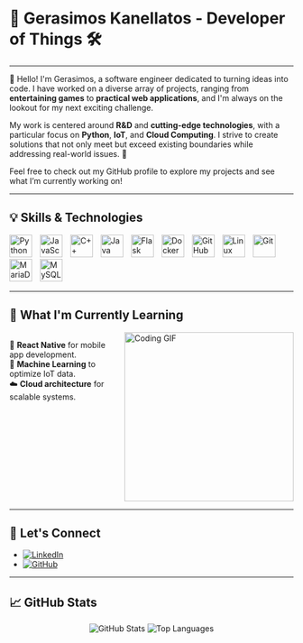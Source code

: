 # 🚀 Gerasimos Kanellatos - Developer of Things 🛠️

---

👋 Hello! I'm Gerasimos, a software engineer dedicated to turning ideas into code. I have worked on a diverse array of projects, ranging from **entertaining games** to **practical web applications**, and I'm always on the lookout for my next exciting challenge.

My work is centered around **R&D** and **cutting-edge technologies**, with a particular focus on **Python**, **IoT**, and **Cloud Computing**. I strive to create solutions that not only meet but exceed existing boundaries while addressing real-world issues. 🚀

Feel free to check out my GitHub profile to explore my projects and see what I’m currently working on!





---

## 💡 Skills & Technologies

<p align="left">
  <img alt="Python" width="40px" style="padding-right:10px;" src="https://cdn.jsdelivr.net/gh/devicons/devicon/icons/python/python-original.svg" />
  <img alt="JavaScript" width="40px" style="padding-right:10px;" src="https://cdn.jsdelivr.net/gh/devicons/devicon/icons/javascript/javascript-original.svg" />
  <img alt="C++" width="40px" style="padding-right:10px;" src="https://cdn.jsdelivr.net/gh/devicons/devicon/icons/cplusplus/cplusplus-original.svg" />
  <img alt="Java" width="40px" style="padding-right:10px;" src="https://cdn.jsdelivr.net/gh/devicons/devicon/icons/java/java-original.svg" />
  <img alt="Flask" width="40px" style="padding-right:10px;" src="https://cdn.jsdelivr.net/gh/devicons/devicon/icons/flask/flask-original.svg" />
  <img alt="Docker" width="40px" style="padding-right:10px;" src="https://cdn.jsdelivr.net/gh/devicons/devicon/icons/docker/docker-original.svg" />
  <img alt="GitHub" width="40px" style="padding-right:10px;" src="https://cdn.jsdelivr.net/gh/devicons/devicon/icons/github/github-original.svg" />
  <img alt="Linux" width="40px" style="padding-right:10px;" src="https://cdn.jsdelivr.net/gh/devicons/devicon/icons/linux/linux-original.svg" />
  <img alt="Git" width="40px" style="padding-right:10px;" src="https://cdn.jsdelivr.net/gh/devicons/devicon/icons/git/git-original.svg" />
  <img alt="MariaDB" width="40px" style="padding-right:10px;" src="https://cdn.jsdelivr.net/gh/devicons/devicon/icons/mariadb/mariadb-original.svg" />
  <img alt="MySQL" width="40px" style="padding-right:10px;" src="https://cdn.jsdelivr.net/gh/devicons/devicon/icons/mysql/mysql-original.svg" />
</p>

---

## 🌱 What I'm Currently Learning

<div style="display: flex; justify-content: space-between; align-items: flex-start;">

  <ul style="list-style-type: none; padding: 0;">
    <li>📱 <strong>React Native</strong> for mobile app development.</li>
    <li>🤖 <strong>Machine Learning</strong> to optimize IoT data.</li>
    <li>☁️ <strong>Cloud architecture</strong> for scalable systems.</li>
  </ul>

  <img src="https://media.giphy.com/media/LmNwrBhejkK9EFP504/giphy.gif" alt="Coding GIF" width="300" style="margin-left: 20px;"/>

</div>


---

## 🔗 Let's Connect
- [![LinkedIn](https://img.shields.io/badge/LinkedIn-Connect-blue?style=flat&logo=linkedin)](https://www.linkedin.com/in/gerasimos-kanellatos-1488961b9/)
- [![GitHub](https://img.shields.io/badge/GitHub-Follow-lightgrey?style=flat&logo=github)](https://github.com/GerasimosKan)

---

## 📈 GitHub Stats
<p align="center">
  <img src="https://github-readme-stats.vercel.app/api?username=GerasimosKan&show_icons=true&theme=radical" alt="GitHub Stats" />
  <img src="https://github-readme-stats.vercel.app/api/top-langs/?username=GerasimosKan&layout=compact&theme=radical" alt="Top Languages" />
</p>
